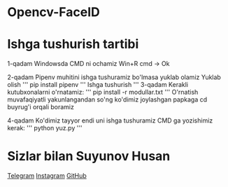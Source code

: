 # Opencv-FaceID

# Ishga tushurish tartibi
1-qadam
Windowsda CMD ni ochamiz
Win+R cmd -> Ok 

2-qadam
Pipenv muhitini ishga tushuramiz bo'lmasa yuklab olamiz
Yuklab olish
'''
pip install pipenv
'''
Ishga tushurish
'''
3-qadam
Kerakli kutubxonalarni o'rnatamiz:
'''
pip install -r modullar.txt
'''
O'rnatish muvafaqiyatli yakunlangandan so'ng ko'dimiz joylashgan papkaga cd buyrug'i orqali boramiz 

4-qadam 
Ko'dimiz tayyor endi uni ishga tushuramiz 
CMD ga yozishimiz kerak:
'''
python yuz.py
'''

# Sizlar bilan Suyunov Husan
[Telegram](https://t.me/mBin_Dev_0071)
[Instagram](https://www.instagram.com/husanbek_dev/)
[GitHub](https://github.com/xusanbek0071)
